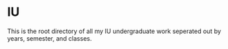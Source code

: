 # IU

This is the root directory of all my IU undergraduate work seperated out by years, semester, and classes.
